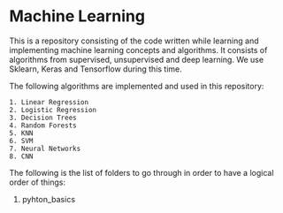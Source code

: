 # Machine Learning

This is a repository consisting of the code written while learning and implementing machine learning concepts and algorithms.
It consists of algorithms from supervised, unsupervised and deep learning. We use Sklearn, Keras and Tensorflow during this time.

The following algorithms are implemented and used in this repository:

```
1. Linear Regression
2. Logistic Regression
3. Decision Trees
4. Random Forests
5. KNN
6. SVM
7. Neural Networks
8. CNN
```

The following is the list of folders to go through in order to have a logical order of things:

1. pyhton_basics
